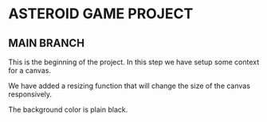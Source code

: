 # ASTEROID GAME PROJECT

## MAIN BRANCH

This is the beginning of the project. In this step we have setup some context for a canvas.

We have added a resizing function that will change the size of the canvas responsively.

The background color is plain black.
